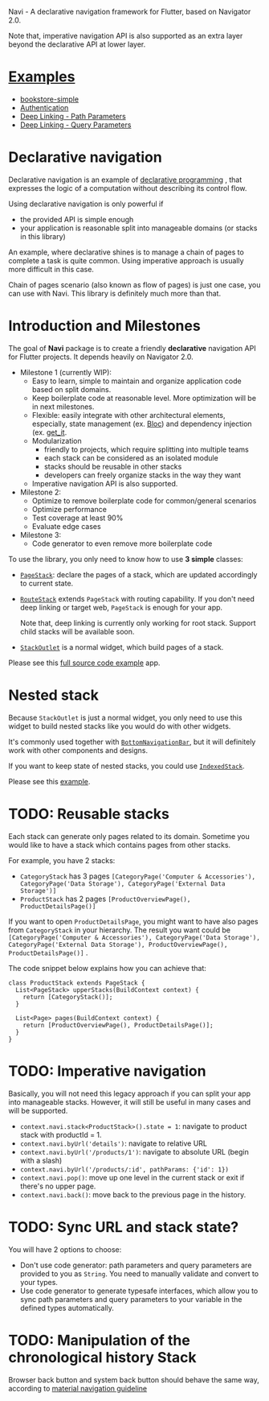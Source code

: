 Navi - A declarative navigation framework for Flutter, based on Navigator 2.0.

Note that, imperative navigation API is also supported as an extra layer beyond the declarative API at lower layer.

# [Examples](https://github.com/zenonine/navi/tree/master/examples)

* [bookstore-simple](https://github.com/zenonine/navi/tree/master/examples/bookstore-simple)
* [Authentication](https://github.com/zenonine/navi/tree/master/examples/uxr/3a-authentication-home)
* [Deep Linking - Path Parameters](https://github.com/zenonine/navi/tree/master/examples/uxr/1-deep-linking-path-parameters)
* [Deep Linking - Query Parameters](https://github.com/zenonine/navi/tree/master/examples/uxr/2-deep-linking-query-parameters)

# Declarative navigation

Declarative navigation is an example of [declarative programming](https://en.wikipedia.org/wiki/Declarative_programming)
, that expresses the logic of a computation without describing its control flow.

Using declarative navigation is only powerful if

* the provided API is simple enough
* your application is reasonable split into manageable domains (or stacks in this library)

An example, where declarative shines is to manage a chain of pages to complete a task is quite common. Using imperative
approach is usually more difficult in this case.

Chain of pages scenario (also known as flow of pages) is just one case, you can use with Navi. This library is
definitely much more than that.

# Introduction and Milestones

The goal of **Navi** package is to create a friendly **declarative** navigation API for Flutter projects. It depends
heavily on Navigator 2.0.

* Milestone 1 (currently WIP):
  * Easy to learn, simple to maintain and organize application code based on split domains.
  * Keep boilerplate code at reasonable level. More optimization will be in next milestones.
  * Flexible: easily integrate with other architectural elements, especially, state management
    (ex. [Bloc](https://pub.dev/packages/bloc)) and dependency injection (ex. [get_it](https://pub.dev/packages/get_it).
  * Modularization
    * friendly to projects, which require splitting into multiple teams
    * each stack can be considered as an isolated module
    * stacks should be reusable in other stacks
    * developers can freely organize stacks in the way they want
  * Imperative navigation API is also supported.
* Milestone 2:
  * Optimize to remove boilerplate code for common/general scenarios
  * Optimize performance
  * Test coverage at least 90%
  * Evaluate edge cases
* Milestone 3:
  * Code generator to even remove more boilerplate code

To use the library, you only need to know how to use **3 simple** classes:

* [`PageStack`](https://github.com/zenonine/navi/blob/master/navi/lib/src/common/page_stack.dart):
  declare the pages of a stack, which are updated accordingly to current state.
* [`RouteStack`](https://github.com/zenonine/navi/blob/master/navi/lib/src/common/route_stack.dart) extends `PageStack`
  with routing capability. If you don't need deep linking or target web, `PageStack` is enough for your app.

  Note that, deep linking is currently only working for root stack. Support child stacks will be available soon.
* [`StackOutlet`](https://github.com/zenonine/navi/blob/master/navi/lib/src/child/stack_outlet.dart) is a normal widget,
  which build pages of a stack.

Please see this [full source code example](https://github.com/zenonine/navi/tree/master/examples) app.

# Nested stack

Because `StackOutlet` is just a normal widget, you only need to use this widget to build nested stacks like you would do
with other widgets.

It's commonly used together
with [`BottomNavigationBar`](https://api.flutter.dev/flutter/material/BottomNavigationBar-class.html), but it will
definitely work with other components and designs.

If you want to keep state of nested stacks, you could
use [`IndexedStack`](https://api.flutter.dev/flutter/widgets/IndexedStack-class.html).

Please see
this [example](https://github.com/zenonine/navi/blob/master/examples/bookstore-simple/lib/app/widgets/book_page.dart).

# TODO: Reusable stacks

Each stack can generate only pages related to its domain. Sometime you would like to have a stack which contains pages
from other stacks.

For example, you have 2 stacks:

* `CategoryStack` has 3
  pages `[CategoryPage('Computer & Accessories'), CategoryPage('Data Storage'), CategoryPage('External Data Storage')]`
* `ProductStack` has 2 pages `[ProductOverviewPage(), ProductDetailsPage()]`

If you want to open `ProductDetailsPage`, you might want to have also pages from `CategoryStack` in your hierarchy. The
result you want could
be `[CategoryPage('Computer & Accessories'), CategoryPage('Data Storage'), CategoryPage('External Data Storage'), ProductOverviewPage(), ProductDetailsPage()]`
.

The code snippet below explains how you can achieve that:

```
class ProductStack extends PageStack {
  List<PageStack> upperStacks(BuildContext context) {
    return [CategoryStack()];
  }

  List<Page> pages(BuildContext context) {
    return [ProductOverviewPage(), ProductDetailsPage()];
  }
}
```

# TODO: Imperative navigation

Basically, you will not need this legacy approach if you can split your app into manageable stacks. However, it will
still be useful in many cases and will be supported.

* `context.navi.stack<ProductStack>().state = 1`: navigate to product stack with productId = 1.
* `context.navi.byUrl('details')`: navigate to relative URL
* `context.navi.byUrl('/products/1')`: navigate to absolute URL (begin with a slash)
* `context.navi.byUrl('/products/:id', pathParams: {'id': 1})`
* `context.navi.pop()`: move up one level in the current stack or exit if there's no upper page.
* `context.navi.back()`: move back to the previous page in the history.

# TODO: Sync URL and stack state?

You will have 2 options to choose:

* Don't use code generator: path parameters and query parameters are provided to you as `String`. You need to manually
  validate and convert to your types.
* Use code generator to generate typesafe interfaces, which allow you to sync path parameters and query parameters to
  your variable in the defined types automatically.

# TODO: Manipulation of the chronological history Stack

Browser back button and system back button should behave the same way, according
to [material navigation guideline](https://material.io/design/navigation/understanding-navigation.html#reverse-navigation)
